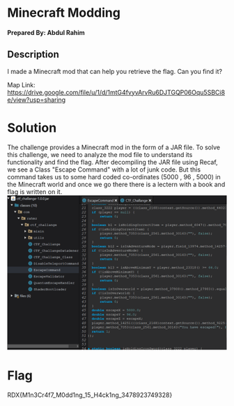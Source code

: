 # Minecraft Modding

#### **Prepared By**: Abdul Rahim
## Description
I made a Minecraft mod that can help you retrieve the flag. Can you find it?

Map Link:
https://drive.google.com/file/u/1/d/1mtG4fvyvArvRu6DJTGQP06Oqu5SBCi8e/view?usp=sharing


# Solution
The challenge provides a Minecraft mod in the form of a JAR file. To solve this challenge, we need to analyze the mod file to understand its functionality and find the flag.
After decompiling the JAR file using Recaf, we see a Class "Escape Command" with a lot of junk code. But this command takes us to some hard coded co-ordinates (5000 , 96 , 5000) in the Minecraft world and once we go there there is a lectern with a book and flag is written on it.
![alt text](img/image.png)

# Flag
RDX{M1n3Cr4f7_M0dd1ng_15_H4ck1ng_3478923749328}
